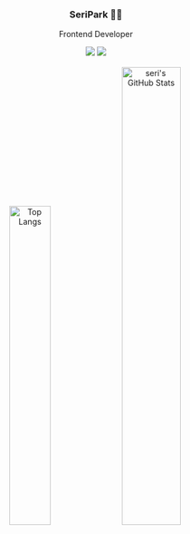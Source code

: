 <div align="center">

### SeriPark 🧑‍💻
Frontend Developer

<a href="https://velog.io/@seripark"><img src="https://img.shields.io/badge/Velog-20C997?style=flat-square&logo=Velog&logoColor=white"/></a>
<a href="qkrtpfl9228@gmail.com"><img src="https://img.shields.io/badge/parkseridev@gmail.com-EA4335?style=flat-square&logo=Gmail&logoColor=white"/></a>
</br>
</br>
<img alt="Top Langs" width="38%" src="https://github-readme-stats.vercel.app/api/top-langs/?username=seriparkdev&layout=compact" />
<img alt="seri's GitHub Stats" width="45.5%" src="https://github-readme-stats.vercel.app/api?username=seriparkdev" />
</div>
